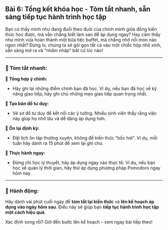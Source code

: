 ## Bài 6: Tổng kết khóa học - Tóm tắt nhanh, sẵn sàng tiếp tục hành trình học tập

Bạn có thấy mình như đang đuổi theo đuôi của chính mình giữa đống kiến thức học được, mà vẫn chẳng biết làm sao để áp dụng ngay? Hay cảm thấy như mình vừa hoàn thành một bữa tiệc buffet, mà chẳng nhớ nổi món nào ngon nhất? Đừng lo, chúng ta sẽ gói gọn tất cả vào một chiếc hộp nhỏ xinh, sẵn sàng mở ra và "nhấm nháp" bất cứ lúc nào!

---

### 📌 Tóm tắt nhanh:

**🔹 Tổng hợp ý chính:**
- Hãy ghi lại những điểm chính bạn đã học. Ví dụ, nếu bạn đã học về kỹ năng giao tiếp, hãy ghi chú những mẹo giao tiếp quan trọng nhất.

**🔹 Tạo bản đồ tư duy:**
- Vẽ sơ đồ tư duy để kết nối các ý tưởng. Nhiều sinh viên thấy rằng việc này giúp họ nhớ lâu và dễ dàng áp dụng hơn.

**🔹 Ôn lại định kỳ:**
- Đặt lịch ôn tập thường xuyên, không để kiến thức "bốc hơi". Ví dụ, mỗi tuần hãy dành ra 15 phút để xem lại ghi chú.

**🔹 Thực hành ngay:**
- Đừng chỉ học lý thuyết, hãy áp dụng ngay vào thực tế. Ví dụ, nếu bạn học về quản lý thời gian, hãy thử áp dụng phương pháp Pomodoro ngay hôm nay.

---

### 🚀 Hành động:

Hãy dành vài phút cuối ngày để **tóm tắt lại kiến thức** và **lên kế hoạch áp dụng vào ngày hôm sau**. Điều này sẽ giúp bạn **tiếp tục hành trình học tập một cách hiệu quả**.

Xác định xong rồi? Giờ đến bước lên kế hoạch – xem ngay bài tiếp theo!